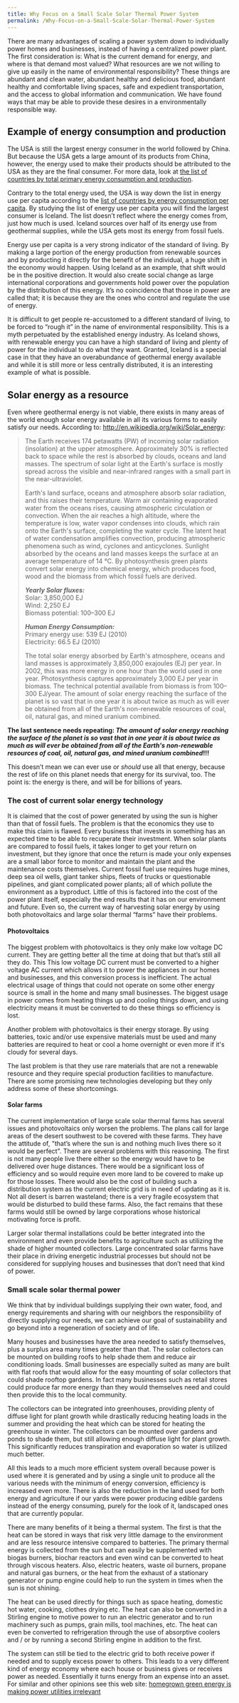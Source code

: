 ```yaml
---
title: Why Focus on a Small Scale Solar Thermal Power System
permalink: /Why-Focus-on-a-Small-Scale-Solar-Thermal-Power-System
---
```


There are many advantages of scaling a power system down to individually power homes and businesses, instead of having a centralized power plant. The first consideration is: What is the current demand for energy, and where is that demand most valued? What resources are we not willing to give up easily in the name of environmental responsibility? These things are abundant and clean water, abundant healthy and delicious food, abundant healthy and comfortable living spaces, safe and expedient transportation, and the access to global information and communication. We have found ways that may be able to provide these desires in a environmentally responsible way. 

## Example of energy consumption and production
The USA is still the largest energy consumer in the world followed by China. But because the USA gets a large amount of its products from China, however, the energy used to make their products should be attributed to the USA as they are the final consumer. For more data, look at [the list of countries by total primary energy consumption and production](http://en.wikipedia.org/wiki/List_of_countries_by_total_primary_energy_consumption_and_production).

Contrary to the total energy used, the USA is way down the list in energy use per capita according to the [list of countries by energy consumption per capita](http://en.wikipedia.org/wiki/List_of_countries_by_energy_consumption_per_capita). By studying the list of energy use per capita you will find the largest consumer is Iceland. The list doesn’t reflect where the energy comes from, just how much is used. Iceland sources over half of its energy use from geothermal supplies, while the USA gets most its energy from fossil fuels.

Energy use per capita is a very strong indicator of the standard of living. By making a large portion of the energy production from renewable sources and by producting it directly for the benefit of the individual, a huge shift in the economy would happen. Using Iceland as an example, that shift would be in the positive direction. It would also create social change as large international corporations and governments hold power over the population by the distribution of this energy. It’s no coincidence that those in power are called that; it is because they are the ones who control and regulate the use of energy.

It is difficult to get people re-accustomed to a different standard of living, to be forced to “rough it” in the name of environmental responsibility. This is a myth perpetuated by the established energy industry. As Iceland shows, with renewable energy you can have a high standard of living and plenty of power for the individual to do what they want. Granted, Iceland is a special case in that they have an overabundance of geothermal energy available and while it is still more or less centrally distributed, it is an interesting example of what is possible.

## Solar energy as a resource
Even where geothermal energy is not viable, there exists in many areas of the world enough solar energy available in all its various forms to easily satisfy our needs. According to: http://en.wikipedia.org/wiki/Solar_energy:

> The Earth receives 174 petawatts (PW) of incoming solar radiation (insolation) at the upper atmosphere. Approximately 30% is reflected back to space while the rest is absorbed by clouds, oceans and land masses. The spectrum of solar light at the Earth's surface is mostly spread across the visible and near-infrared ranges with a small part in the near-ultraviolet.
>
> Earth's land surface, oceans and atmosphere absorb solar radiation, and this raises their temperature. Warm air containing evaporated water from the oceans rises, causing atmospheric circulation or convection. When the air reaches a high altitude, where the temperature is low, water vapor condenses into clouds, which rain onto the Earth's surface, completing the water cycle. The latent heat of water condensation amplifies convection, producing atmospheric phenomena such as wind, cyclones and anticyclones. Sunlight absorbed by the oceans and land masses keeps the surface at an average temperature of 14 °C. By photosynthesis green plants convert solar energy into chemical energy, which produces food, wood and the biomass from which fossil fuels are derived.
>
> ***Yearly Solar fluxes:***  
> Solar: 3,850,000 EJ  
> Wind: 2,250 EJ  
> Biomass potential: 100–300 EJ
>
> ***Human Energy Consumption:***  
> Primary energy use: 539 EJ (2010)  
> Electricity: 66.5 EJ (2010)
>
> The total solar energy absorbed by Earth's atmosphere, oceans and land masses is approximately 3,850,000 exajoules (EJ) per year. In 2002, this was more energy in one hour than the world used in one year. Photosynthesis captures approximately 3,000 EJ per year in biomass. The technical potential available from biomass is from 100–300 EJ/year. The amount of solar energy reaching the surface of the planet is so vast that in one year it is about twice as much as will ever be obtained from all of the Earth's non-renewable resources of coal, oil, natural gas, and mined uranium combined.

**The last sentence needs repeating: *The amount of solar energy reaching the surface of the planet is so vast that in one year it is about twice as much as will ever be obtained from all of the Earth's non-renewable resources of coal, oil, natural gas, and mined uranium combined*!!!**
 	
This doesn’t mean we can ever use or _should_ use all that energy, because the rest of life on this planet needs that energy for its survival, too. The point is: the energy is there, and will be for billions of years. 

### The cost of current solar energy technology
It is claimed that the cost of power generated by using the sun is higher than that of fossil fuels. The problem is that the economics they use to make this claim is flawed. Every business that invests in something has an expected time to be able to recuperate their investment. When solar plants are compared to fossil fuels, it takes longer to get your return on investment, but they ignore that once the return is made your only expenses are a small labor force to monitor and maintain the plant and the maintenance costs themselves. Current fossil fuel use requires huge mines, deep sea oil wells, giant tanker ships, fleets of trucks or questionable pipelines, and giant complicated power plants; all of which pollute the environment as a byproduct. Little of this is factored into the cost of the power plant itself, especially the end results that it has on our environment and future. Even so, the current way of harvesting solar energy by using both photovoltaics and large solar thermal “farms” have their problems.

#### Photovoltaics
The biggest problem with photovoltaics is they only make low voltage DC current. They are getting better all the time at doing that but that’s still all they do. This This low voltage DC current must be converted to a higher voltage AC current which allows it to power the appliances in our homes and businesses, and this conversion process is inefficient. The actual electrical usage of things that could not operate on some other energy source is small in the home and many small businesses. The biggest usage in power comes from heating things up and cooling things down, and using electricity means it must be converted to do these things so efficiency is lost. 

Another problem with photovoltaics is their energy storage. By using batteries, toxic and/or use expensive materials must be used and many batteries are required to heat or cool a home overnight or even more if it's cloudy for several days. 

The last problem is that they use rare materials that are not a renewable resource and they require special production facilities to manufacture. There are some promising new technologies developing but they only address some of these shortcomings.

#### Solar farms
The current implementation of large scale solar thermal farms has several issues and photovoltaics only worsen the problems. The plans call for large areas of the desert southwest to be covered with these farms. They have the attitude of, "that’s where the sun is and nothing much lives there so it would be perfect". There are several problems with this reasoning. The first is not many people live there either so the energy would have to be delivered over huge distances. There would be a significant loss of efficiency and so would require even more land to be covered to make up for those losses. There would also be the cost of building such a distribution system as the current electric grid is in need of updating as it is. Not all desert is barren wasteland; there is a very fragile ecosystem that would be disturbed to build these farms. Also, the fact remains that these farms would still be owned by large corporations whose historical motivating force is profit.

Larger solar thermal installations could be better integrated into the environment and even provide benefits to agriculture such as utilizing the shade of higher mounted collectors. Large concentrated solar farms have their place in driving energetic industrial processes but should not be considered for supplying houses and businesses that don’t need that kind of power. 

### Small scale solar thermal power
We think that by individual buildings supplying their own water, food, and energy requirements and sharing with our neighbors the responsibility of directly supplying our needs, we can achieve our goal of sustainability and go beyond into a regeneration of society and of life. 

Many houses and businesses have the area needed to satisfy themselves, plus a surplus area many times greater than that. The solar collectors can be mounted on building roofs to help shade them and reduce air conditioning loads. Small businesses are especially suited as many are built with flat roofs that would allow for the easy mounting of solar collectors that could shade rooftop gardens. In fact many businesses such as retail stores could produce far more energy than they would themselves need and could then provide this to the local community.

The collectors can be integrated into greenhouses, providing plenty of diffuse light for plant growth while drastically reducing heating loads in the summer and providing the heat which can be stored for heating the greenhouse in winter. The collectors can be mounted over gardens and ponds to shade them, but still allowing enough diffuse light for plant growth. This significantly reduces transpiration and evaporation so water is utilized much better.

All this leads to a much more efficient system overall because power is used where it is generated and by using a single unit to produce all the various needs with the minimum of energy conversion, efficiency is increased even more. There is also the reduction in the land used for both energy and agriculture if our yards were power producing edible gardens instead of the energy consuming, purely for the look of it, landscaped ones that are currently popular.

There are many benefits of it being a thermal system. The first is that the heat can be stored in ways that risk very little damage to the environment and are less resource intensive compared to batteries. The primary thermal energy is collected from the sun but can easily be supplemented with biogas burners, biochar reactors and even wind can be converted to heat through viscous heaters. Also, electric heaters, waste oil burners, propane and natural gas burners, or the heat from the exhaust of a stationary generator or pump engine could help to run the system in times when the sun is not shining.

The heat can be used directly for things such as space heating, domestic hot water, cooking, clothes drying etc. The heat can also be converted in a Stirling engine to motive power to run an electric generator and to run machinery such as pumps, grain mills, tool machines, etc. The heat can even be converted to refrigeration through the use of absorptive coolers and / or by running a second Stirling engine in addition to the first.

The system can still be tied to the electric grid to both receive power if needed and to supply excess power to others. This leads to a very different kind of energy economy where each house or business gives or receives power as needed. Essentially it turns energy from an expense into an asset.  For similar and other opinions see this web site: [homegrown green energy is making power utilities irrelevant](http://www.businessweek.com/articles/2013-08-22/homegrown-green-energy-is-making-power-utilities-irrelevant)
